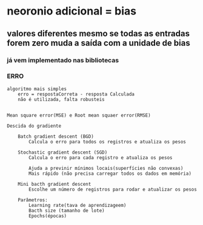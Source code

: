 # neoronio adicional = bias

## valores diferentes mesmo se todas as entradas forem zero muda a saída com a unidade de bias

### já vem implementado nas bibliotecas

### ERRO

    algoritmo mais simples
        erro = respostaCorreta - resposta Calculada
        não é utilizada, falta robusteis

    
    Mean square error(MSE) e Root mean squaer error(RMSE)

    Descida do gradiente

        Batch gradient descent (BGD)
            Calcula o erro para todos os registros e atualiza os pesos

        Stochastic gradient descent (SGD)
            Calcula o erro para cada registro e atualiza os pesos 
            
            Ajuda a previnir mínimos locais(superfícies não convexas)
            Mais rápido (não precisa carregar todos os dados em memória)

        Mini bacth gradient descent
            Escolhe um número de registros para rodar e atualizar os pesos

        Parâmetros:
            Learning rate(tava de aprendizageem)
            Bacth size (tamanho de lote)
            Epochs(épocas)
